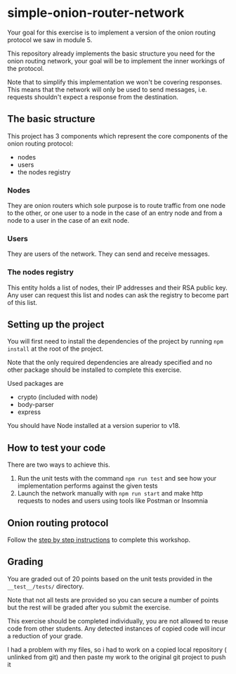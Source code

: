 

# simple-onion-router-network

Your goal for this exercise is to implement a version of the onion routing protocol we saw in module 5.

This repository already implements the basic structure you need for the onion routing network, your goal will be to implement the inner workings of the protocol.

Note that to simplify this implementation we won't be covering responses. This means that the network will only be used to send messages, i.e. requests shouldn't expect a response from the destination.

## The basic structure

This project has 3 components which represent the core components of the onion routing protocol:
- nodes
- users
- the nodes registry

### Nodes

They are onion routers which sole purpose is to route traffic from one node to the other, or one user to a node in the case of an entry node and from a node to a user in the case of an exit node.

### Users

They are users of the network. They can send and receive messages.

### The nodes registry

This entity holds a list of nodes, their IP addresses and their RSA public key. Any user can request this list and nodes can ask the registry to become part of this list.

## Setting up the project

You will first need to install the dependencies of the project by running `npm install` at the root of the project.

Note that the only required dependencies are already specified and no other package should be installed to complete this exercise.

Used packages are
- crypto (included with node)
- body-parser
- express

You should have Node installed at a version superior to v18.

## How to test your code

There are two ways to achieve this.

1. Run the unit tests with the command `npm run test` and see how your implementation performs against the given tests
2. Launch the network manually with `npm run start` and make http requests to nodes and users using tools like Postman or Insomnia

## Onion routing protocol

Follow the [step by step instructions](./instructions.md) to complete this workshop.

## Grading

You are graded out of 20 points based on the unit tests provided in the `__test__/tests/` directory. 

Note that not all tests are provided so you can secure a number of points but the rest will be graded after you submit the exercise.

This exercise should be completed individually, you are not allowed to reuse code from other students. Any detected instances of copied code will incur a reduction of your grade.


I had a problem with my files, so i had to work on a copied local repository ( unlinked from git) and then paste my work to the original git project to push it
